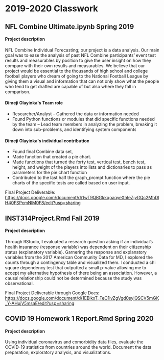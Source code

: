 # 2019-2020 Classwork


## NFL Combine Ultimate.ipynb Spring 2019
#### Project description	
NFL Combine Individual Forecasting; our project is a data analysis. Our main goal was to ease the analysis of past NFL Combine participants’ event test results and measurables by position to give the user insight on how they compare with their own results and measurables. We believe that our project would be essential to the thousands of high school and college football players who dream of going to the National Football League by giving them a visual and information that can not only show what the people who tend to get drafted are capable of but also where they fall in comparison.

#### Dimeji Olayinka's Team role

 - Researcher/Analyst
 – Gathered the data or information needed 
 - Found Python functions or modules that did specific functions needed by the team 
 – Lead team members in analyzing the problem, breaking it down into sub-problems, and identifying system components

#### Dimeji Olayinka's individual contribution
- Found final Combine data set,
- Made function that created a pie chart.
- Made functions that turned the forty test, vertical test, bench test, height, and weight of the players into lists and dictionaries to pass as parameters for the pie chart function
- Contributed to the last half the graph_prompt function where the pie charts of the specific tests are called based on user input.

Final Project Deliverable: https://docs.google.com/document/d/1wT9QBGkkqoaqyeXhIeZjvGQc2MhDlH40FSPcmNlM0F8/edit?usp=sharing

## INST314Project.Rmd Fall 2019
#### Project description	
Through RStudio, I evaluated a research question asking if an individual’s health insurance (response variable) was dependent on their citizenship status (explanatory variable). Garnering the response and explanatory variables from the 2017 American Community Data for MD, I explored the counts through a contingency table and visualized them. I conducted a chi square dependency test that outputted a small p-value allowing me to accept my alternative hypothesis of there being an association. However, a causal relationship could not be determined because the study was observational.

Final Project Deliverable through Google Docs: https://docs.google.com/document/d/1EBikxT_FeC1ivZgVgd0sylQSCV5mGK_Y-AHujV5msaE/edit?usp=sharing

## COVID 19 Homework 1 Report.Rmd Spring 2020
#### Project description	
Using individual coronavirus and comorbidity data files, evaluate the COVID-19 statistics from countries around the world. Document the data preparation, exploratory analysis, and visualizations.
